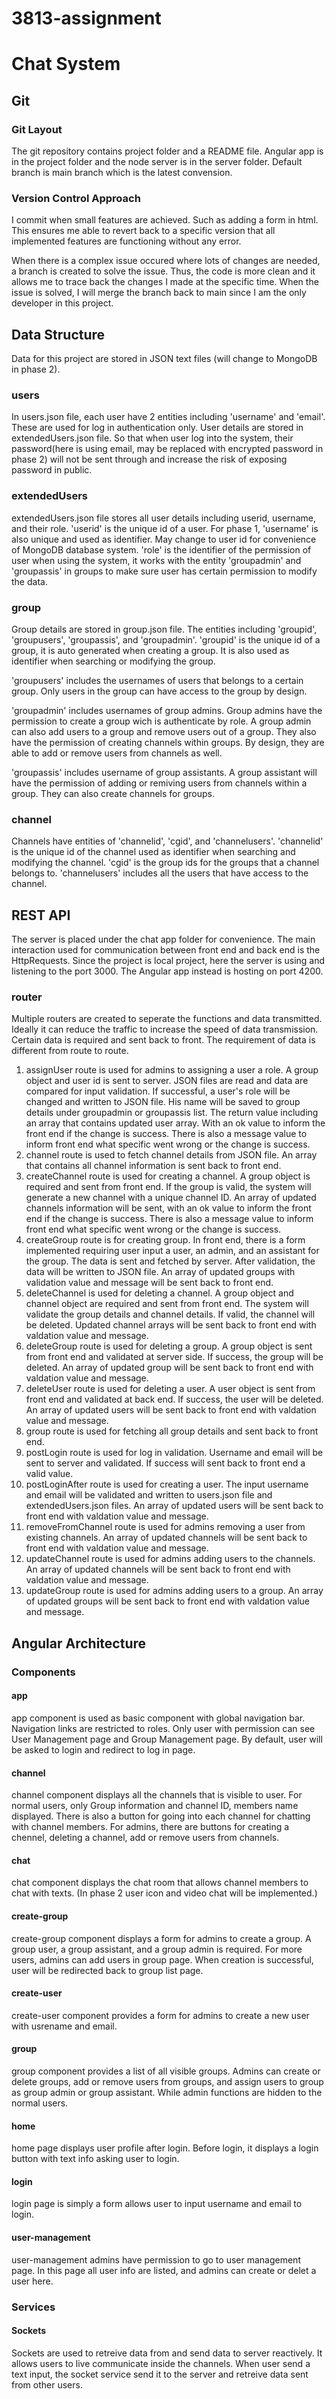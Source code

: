 # 3813-assignment

# Chat System

## Git
### Git Layout
The git repository contains project folder and a README file. Angular app is in the project folder and the node server is in the server folder.
Default branch is main branch which is the latest convension.

### Version Control Approach
I commit when small features are achieved. Such as adding a form in html. This ensures me able to revert back to a specific version that all implemented features are functioning without any error.

When there is a complex issue occured where lots of changes are needed, a branch is created to solve the issue. Thus, the code is more clean and it allows me to trace back the changes I made at the specific time. When the issue is solved, I will merge the branch back to main since I am the only developer in this project.

## Data Structure
<!--  Describe the main data structures used in the program. For example, how the users and groups are represented. -->
Data for this project are stored in JSON text files (will change to MongoDB in phase 2).
### users
In users.json file, each user have 2 entities including 'username' and 'email'. These are used for log in authentication only. User details are stored in extendedUsers.json file. So that when user log into the system, their password(here is using email, may be replaced with encrypted password in phase 2) will not be sent through and increase the risk of exposing password in public.

### extendedUsers
extendedUsers.json file stores all user details including userid, username, and their role. 'userid' is the unique id of a user. For phase 1, 'username' is also unique and used as identifier. May change to user id for convenience of MongoDB database system. 'role' is the identifier of the permission of user when using the system, it works with the entity 'groupadmin' and 'groupassis' in groups to make sure user has certain permission to modify the data.

### group
Group details are stored in group.json file. The entities including 'groupid', 'groupusers', 'groupassis', and 'groupadmin'.
'groupid' is the unique id of a group, it is auto generated when creating a group. It is also used as identifier when searching or modifying the group.

'groupusers' includes the usernames of users that belongs to a certain group. Only users in the group can have access to the group by design.

'groupadmin' includes usernames of group admins. Group admins have the permission to create a group wich is authenticate by role. A group admin can also add users to a group and remove users out of a group. They also have the permission of creating channels within groups. By design, they are able to add or remove users from channels as well.

'groupassis' includes username of group assistants. A group assistant will have the permission of adding or remiving users from channels within a group. They can also create channels for groups.

### channel
Channels have entities of 'channelid', 'cgid', and 'channelusers'.
'channelid' is the unique id of the channel used as identifier when searching and modifying the channel. 
'cgid' is the group ids for the groups that a channel belongs to.
'channelusers' includes all the users that have access to the channel.


## REST API
<!-- The Angular front end should communicate with the Node.js server using a REST API. Describe each route provided, parameters, return values, and what it does. -->
The server is placed under the chat app folder for convenience. The main interaction used for communication between front end and back end is the HttpRequests. Since the project is local project, here the server is using and listening to the port 3000. The Angular app instead is hosting on port 4200.
### router
Multiple routers are created to seperate the functions and data transmitted. Ideally it can reduce the traffic to increase the speed of data transmission. Certain data is required and sent back to front. The requirement of data is different from route to route.
1. assignUser route is used for admins to assigning a user a role. A group object and user id is sent to server. JSON files are read and data are compared for input validation. If successful, a user's role will be changed and written to JSON file. His name will be saved to group details under groupadmin or groupassis list. The return value including an array that contains updated user array. With an ok value to inform the front end if the change is success. There is also a message value to inform front end what specific went wrong or the change is success.
2. channel route is used to fetch channel details from JSON file. An array that contains all channel information is sent back to front end.
3. createChannel route is used for creating a channel. A group object is required and sent from front end. If the group is valid, the system will generate a new channel with a unique channel ID. An array of updated channels information will be sent, with an ok value to inform the front end if the change is success. There is also a message value to inform front end what specific went wrong or the change is success.
4. createGroup route is for creating group. In front end, there is a form implemented requiring user input a user, an admin, and an assistant for the group. The data is sent and fetched by server. After validation, the data will be written to JSON file. An array of updated groups with validation value and message will be sent back to front end.
5. deleteChannel is used for deleting a channel. A group object and channel object are required and sent from front end. The system will validate the group details and channel details. If valid, the channel will be deleted. Updated channel arrays will be sent back to front end with valdation value and message.
6. deleteGroup route is used for deleting a group. A group object is sent from front end and validated at server side. If success, the group will be deleted. An array of updated group will be sent back to front end with valdation value and message.
7. deleteUser route is used for deleting a user. A user object is sent from front end and validated at back end. If success, the user will be deleted. An array of updated users will be sent back to front end with valdation value and message.
8. group route is used for fetching all group details and sent back to front end.
9. postLogin route is used for log in validation. Username and email will be sent to server and validated. If success will sent back to front end a valid value.
10. postLoginAfter route is used for creating a user. The input username and email will be validated and written to users.json file and extendedUsers.json files. An array of updated users will be sent back to front end with valdation value and message.
11. removeFromChannel route is used for admins removing a user from existing channels. An array of updated channels will be sent back to front end with valdation value and message.
12. updateChannel route is used for admins adding users to the channels. An array of updated channels will be sent back to front end with valdation value and message.
13. updateGroup route is used for admins adding users to a group. An array of updated groups will be sent back to front end with valdation value and message.


## Angular Architecture
<!-- Describe your Angular architecture in terms of components, services, and models. -->
### Components
#### app
app component is used as basic component with global navigation bar. Navigation links are restricted to roles. Only user with permission can see User Management page and Group Management page.
By default, user will be asked to login and redirect to log in page.

#### channel
channel component displays all the channels that is visible to user. For normal users, only Group information and channel ID, members name displayed. There is also a button for going into each channel for chatting with channel members. For admins, there are buttons for creating a chennel, deleting a channel, add or remove users from channels. 
#### chat
chat component displays the chat room that allows channel members to chat with texts. (In phase 2 user icon and video chat will be implemented.)
#### create-group
create-group component displays a form for admins to create a group. A group user, a group assistant, and a group admin is required. For more users, admins can add users in group page. When creation is successful, user will be redirected back to group list page.

#### create-user
create-user component provides a form for admins to create a new user with usrename and email.

#### group
group component provides a list of all visible groups. Admins can create or delete groups, add or remove users from groups, and assign users to group as group admin or group assistant. While admin functions are hidden to the normal users.

#### home
home page displays user profile after login. Before login, it displays a login button with text info asking user to login.

#### login
login page is simply a form allows user to input username and email to login.

#### user-management
user-management admins have permission to go to user management page. In this page all user info are listed, and admins can create or delet a user here.

### Services
#### Sockets
Sockets are used to retreive data from and send data to server reactively. It allows users to live communicate inside the channels.
When user send a text input, the socket service send it to the server and retreive data sent from other users.


